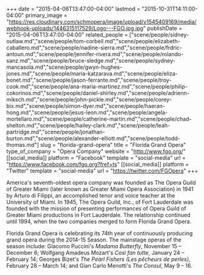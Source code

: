 +++
date = "2015-04-06T13:47:00-04:00"
lastmod = "2015-10-31T14:11:00-04:00"
primary_image = "https://res.cloudinary.com/schmopera/image/upload/v1545409169/media/webhook-uploads/1446315117529/Logo---FGO.jpg.jpg"
publishDate = "2015-04-06T13:47:00-04:00"
related_people = ["scene/people/sidney-outlaw.md","scene/people/tom-corbeil.md","scene/people/elizabeth-caballero.md","scene/people/nadine-sierra.md","scene/people/frdric-antoun.md","scene/people/jennifer-rivera.md","scene/people/rolando-sanz.md","scene/people/bruce-sledge.md","scene/people/sydney-mancasola.md","scene/people/gwyn-hughes-jones.md","scene/people/maria-katzarava.md","scene/people/eliza-bonet.md","scene/people/jason-ferrante.md","scene/people/troy-cook.md","scene/people/ana-maria-martinez.md","scene/people/philip-cokorinos.md","scene/people/daniel-shirley.md","scene/people/adrienn-miksch.md","scene/people/john-pickle.md","scene/people/corey-bix.md","scene/people/simon-dyer.md","scene/people/haeran-hong.md","scene/people/jesus-leon.md","scene/people/angela-mortellaro.md","scene/people/catherine-martin.md","scene/people/chad-shelton.md","scene/people/hailey-clark.md","scene/people/leah-partridge.md","scene/people/jonathan-burton.md","scene/people/alexander-elliott.md","scene/people/todd-thomas.md"]
slug = "florida-grand-opera"
title = "Florida Grand Opera"
type_of_company = "Opera Company"
website = "http://www.fgo.org/"
[[social_media]]
platform = "Facebook"
template = "social-media"
url = "https://www.facebook.com/fgo.org?fref=ts"
[[social_media]]
platform = "Twitter"
template = "social-media"
url = "https://twitter.com/FGOpera"
+++

<p>
	America's seventh-oldest opera company was founded as The Opera Guild of Greater Miami (later known as Greater Miami Opera Association) in 1941 by Arturo di Filippi, an accomplished tenor and voice teacher at the University of Miami. In 1945, The Opera Guild, Inc., of Fort Lauderdale was founded with the mission of presenting performances of Opera Guild of Greater Miami productions in Fort Lauderdale. The relationship continued until 1994, when the two companies merged to form Florida Grand Opera.
</p>
<p>
	Florida Grand Opera is celebrating its 74th year of continuously producing grand opera during the 2014-15 Season. The mainstage operas of the season include: Giacomo Puccini's <em>Madama Butterfly</em>, November 15 – December 6; Wolfgang Amadeus Mozart's <em>Così fan tutte</em>, January 24 – February 14; Georges Bizet's <em>The Pearl Fishers (Les pêcheurs de perles)</em>, February 28 – March 14; and Gian Carlo Menotti's <em>The Consul</em>, May 9 – 16.<br>
</p>
